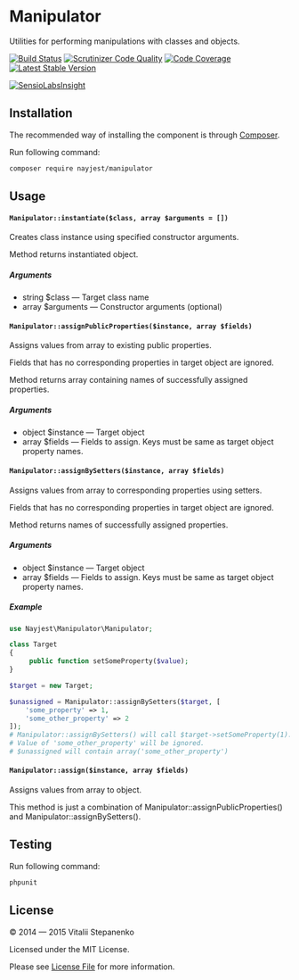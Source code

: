 Manipulator
=======

Utilities for performing manipulations with classes and objects.

[![Build Status](https://travis-ci.org/Nayjest/manipulator.svg)](https://travis-ci.org/Nayjest/manipulator)
[![Scrutinizer Code Quality](https://scrutinizer-ci.com/g/Nayjest/manipulator/badges/quality-score.png?b=master)](https://scrutinizer-ci.com/g/Nayjest/manipulator/?branch=master)
[![Code Coverage](https://scrutinizer-ci.com/g/Nayjest/manipulator/badges/coverage.png?b=master)](https://scrutinizer-ci.com/g/Nayjest/manipulator/?branch=master)
[![Latest Stable Version](https://img.shields.io/packagist/v/nayjest/manipulator.svg)](https://packagist.org/packages/nayjest/manipulator)

[![SensioLabsInsight](https://insight.sensiolabs.com/projects/4c4b3aa4-e366-456e-8065-67033d2a8080/big.png)](https://insight.sensiolabs.com/projects/4c4b3aa4-e366-456e-8065-67033d2a8080)

## Installation

The recommended way of installing the component is through [Composer](https://getcomposer.org).

Run following command:

```bash
composer require nayjest/manipulator
```

## Usage

#### `Manipulator::instantiate($class, array $arguments = [])`

Creates class instance using specified constructor arguments.

Method returns instantiated object.

##### Arguments

* string $class &mdash; Target class name
* array $arguments &mdash; Constructor arguments (optional)



#### `Manipulator::assignPublicProperties($instance, array $fields)`

Assigns values from array to existing public properties.

Fields that has no corresponding properties in target object are ignored.

Method returns array containing names of successfully assigned properties.

##### Arguments

* object $instance &mdash; Target object
* array $fields &mdash; Fields to assign. Keys must be same as target object property names.

#### `Manipulator::assignBySetters($instance, array $fields)`

Assigns values from array to corresponding properties using setters.

Fields that has no corresponding properties in target object are ignored.

Method returns names of successfully assigned properties.

##### Arguments

* object $instance &mdash; Target object
* array $fields &mdash; Fields to assign. Keys must be same as target object property names.

##### Example

```php
use Nayjest\Manipulator\Manipulator;

class Target
{
     public function setSomeProperty($value);
}

$target = new Target;

$unassigned = Manipulator::assignBySetters($target, [
    'some_property' => 1,
    'some_other_property' => 2
]);
# Manipulator::assignBySetters() will call $target->setSomeProperty(1).
# Value of 'some_other_property' will be ignored.
# $unassigned will contain array('some_other_property')
```
#### `Manipulator::assign($instance, array $fields)`

Assigns values from array to object. 

This method is just a combination of Manipulator::assignPublicProperties() and Manipulator::assignBySetters().

## Testing

Run following command:

```bash
phpunit
```

## License

© 2014 — 2015 Vitalii Stepanenko

Licensed under the MIT License.

Please see [License File](LICENSE) for more information.
